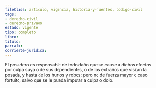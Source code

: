 ```yaml
---
fileClass: articulo, vigencia, historia-y-fuentes, codigo-civil
tags:
- derecho-civil
- derecho-privado
estado: vigente
tipo: completo
libro:
titulo:
parrafo:
corriente-juridica:
---
```

El posadero es responsable de todo daño que se cause a dichos efectos por culpa suya o de sus dependientes, o de los extraños que visitan la posada, y hasta de los hurtos y robos; pero no de fuerza mayor o caso fortuito, salvo que se le pueda imputar a culpa o dolo.